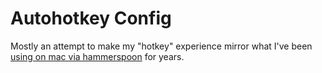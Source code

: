 # Autohotkey Config

Mostly an attempt to make my "hotkey" experience mirror what I've been [using on mac via hammerspoon](https://github.com/evantravers/dotfiles/blob/master/config/hammerspoon/README.md) for years.
